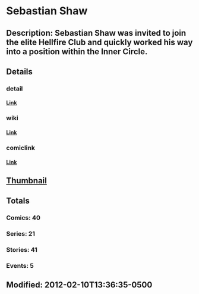 # Sebastian Shaw
## Description: Sebastian Shaw was invited to join the elite Hellfire Club and quickly worked his way into a position within the Inner Circle.
## Details
### detail
#### [Link](http://marvel.com/characters/2774/sebastian_shaw?utm_campaign=apiRef&utm_source=225578a89fc76f3d20fbffda5d17a88d)
### wiki
#### [Link](http://marvel.com/universe/Shaw%2C_Sebastian?utm_campaign=apiRef&utm_source=225578a89fc76f3d20fbffda5d17a88d)
### comiclink
#### [Link](http://marvel.com/comics/characters/1009581/sebastian_shaw?utm_campaign=apiRef&utm_source=225578a89fc76f3d20fbffda5d17a88d)
## [Thumbnail](http://i.annihil.us/u/prod/marvel/i/mg/8/c0/4c003c1e9a90e.jpg)
## Totals
### Comics: 40
### Series: 21
### Stories: 41
### Events: 5
## Modified: 2012-02-10T13:36:35-0500